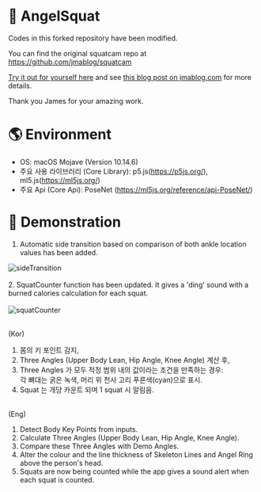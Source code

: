 # 👼 AngelSquat

Codes in this forked repository have been modified.

You can find the original squatcam repo at https://github.com/jmablog/squatcam

[Try it out for yourself here](https://jmablog.com/post/posenet-app/) and see [this blog post on jmablog.com](https://jmablog.com/post/posenet-app/) for more details.

Thank you James for your amazing work.

# 🌎 Environment
* OS: macOS Mojave (Version 10.14.6)
* 주요 사용 라이브러리 (Core Library): p5.js(https://p5js.org/), ml5.js(https://ml5js.org/)
* 주요 Api (Core Api): PoseNet (https://ml5js.org/reference/api-PoseNet/)

# 👀 Demonstration
1. Automatic side transition based on comparison of both ankle location values has been added. <br>

![sideTransition](https://user-images.githubusercontent.com/67300266/106098729-e02fcc80-617c-11eb-822b-031b5107063a.gif) <br> <br>
2. SquatCounter function has been updated. It gives a 'ding' sound  with a burned calories calculation for each squat. <br> <br>
![squatCounter](https://user-images.githubusercontent.com/67300266/106098744-e4f48080-617c-11eb-8b3a-b33cffdcbd47.gif)

<br>
(Kor) <br>

1) 몸의 키 포인트 감지, <br>
2) Three Angles (Upper Body Lean, Hip Angle, Knee Angle) 계산 후, <br>
3) Three Angles 가 모두 적정 범위 내의 값이라는 조건을 만족하는 경우: <br>
각 뼈대는 굵은 녹색, 머리 위 천사 고리 푸른색(cyan)으로 표시. <br>
5) Squat 는 개당 카운트 되며 1 squat 시 알림음. <br>
 <br>
(Eng) <br>

1) Detect Body Key Points from inputs. <br>
2) Calculate Three Angles (Upper Body Lean, Hip Angle, Knee Angle). <br>
3) Compare these Three Angles with Demo Angles. <br>
4) Alter the colour and the line thickness of Skeleton Lines and Angel Ring above the person's head.  <br>
5) Squats are now being counted while the app gives a sound alert when each squat is counted.
